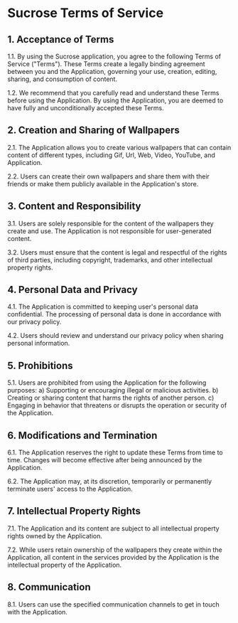 # Sucrose Terms of Service

## 1. Acceptance of Terms

1.1. By using the Sucrose application, you agree to the following Terms of Service ("Terms"). These Terms create a legally binding agreement between you and the Application, governing your use, creation, editing, sharing, and consumption of content.

1.2. We recommend that you carefully read and understand these Terms before using the Application. By using the Application, you are deemed to have fully and unconditionally accepted these Terms.

## 2. Creation and Sharing of Wallpapers

2.1. The Application allows you to create various wallpapers that can contain content of different types, including Gif, Url, Web, Video, YouTube, and Application.

2.2. Users can create their own wallpapers and share them with their friends or make them publicly available in the Application's store.

## 3. Content and Responsibility

3.1. Users are solely responsible for the content of the wallpapers they create and use. The Application is not responsible for user-generated content.

3.2. Users must ensure that the content is legal and respectful of the rights of third parties, including copyright, trademarks, and other intellectual property rights.

## 4. Personal Data and Privacy

4.1. The Application is committed to keeping user's personal data confidential. The processing of personal data is done in accordance with our privacy policy.

4.2. Users should review and understand our privacy policy when sharing personal information.

## 5. Prohibitions

5.1. Users are prohibited from using the Application for the following purposes:
   a) Supporting or encouraging illegal or malicious activities.
   b) Creating or sharing content that harms the rights of another person.
   c) Engaging in behavior that threatens or disrupts the operation or security of the Application.

## 6. Modifications and Termination

6.1. The Application reserves the right to update these Terms from time to time. Changes will become effective after being announced by the Application.

6.2. The Application may, at its discretion, temporarily or permanently terminate users' access to the Application.

## 7. Intellectual Property Rights

7.1. The Application and its content are subject to all intellectual property rights owned by the Application.

7.2. While users retain ownership of the wallpapers they create within the Application, all content in the services provided by the Application is the intellectual property of the Application.

## 8. Communication

8.1. Users can use the specified communication channels to get in touch with the Application.